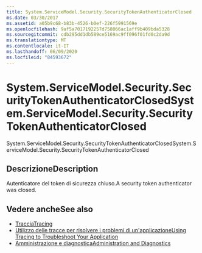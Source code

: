 ```yaml
---
title: System.ServiceModel.Security.SecurityTokenAuthenticatorClosed
ms.date: 03/30/2017
ms.assetid: a05b9c68-b83b-4526-b0ef-226f5991569e
ms.openlocfilehash: 9af5a7017192257d758066ac1aff9b409bda5328
ms.sourcegitcommit: cdb295dd1db589ce5169ac9ff096f01fd0c2da9d
ms.translationtype: MT
ms.contentlocale: it-IT
ms.lasthandoff: 06/09/2020
ms.locfileid: "84593672"
---
```

# <a name="systemservicemodelsecuritysecuritytokenauthenticatorclosed"></a><span data-ttu-id="144ff-102">System.ServiceModel.Security.SecurityTokenAuthenticatorClosed</span><span class="sxs-lookup"><span data-stu-id="144ff-102">System.ServiceModel.Security.SecurityTokenAuthenticatorClosed</span></span>
<span data-ttu-id="144ff-103">System.ServiceModel.Security.SecurityTokenAuthenticatorClosed</span><span class="sxs-lookup"><span data-stu-id="144ff-103">System.ServiceModel.Security.SecurityTokenAuthenticatorClosed</span></span>  
  
## <a name="description"></a><span data-ttu-id="144ff-104">Descrizione</span><span class="sxs-lookup"><span data-stu-id="144ff-104">Description</span></span>  
 <span data-ttu-id="144ff-105">Autenticatore del token di sicurezza chiuso.</span><span class="sxs-lookup"><span data-stu-id="144ff-105">A security token authenticator was closed.</span></span>  
  
## <a name="see-also"></a><span data-ttu-id="144ff-106">Vedere anche</span><span class="sxs-lookup"><span data-stu-id="144ff-106">See also</span></span>

- [<span data-ttu-id="144ff-107">Traccia</span><span class="sxs-lookup"><span data-stu-id="144ff-107">Tracing</span></span>](index.md)
- [<span data-ttu-id="144ff-108">Utilizzo delle tracce per risolvere i problemi di un'applicazione</span><span class="sxs-lookup"><span data-stu-id="144ff-108">Using Tracing to Troubleshoot Your Application</span></span>](using-tracing-to-troubleshoot-your-application.md)
- [<span data-ttu-id="144ff-109">Amministrazione e diagnostica</span><span class="sxs-lookup"><span data-stu-id="144ff-109">Administration and Diagnostics</span></span>](../index.md)
